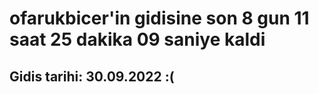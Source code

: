 # ofarukbicer'in gidisine son 8 gun 11 saat 25 dakika 09 saniye kaldi

## Gidis tarihi: 30.09.2022 :(